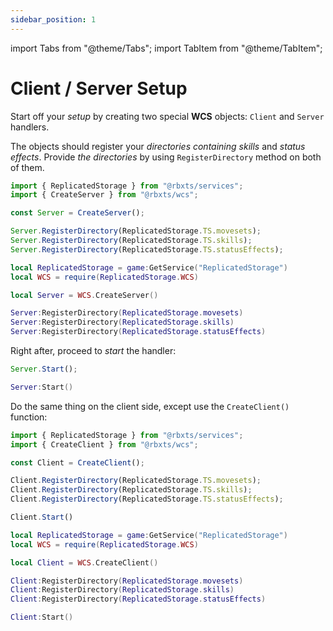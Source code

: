 ```yaml
---
sidebar_position: 1
---
```


import Tabs from "@theme/Tabs";
import TabItem from "@theme/TabItem";

# Client / Server Setup

Start off your *setup* by creating two special **WCS** objects: `Client` and `Server` handlers.

The objects should register your *directories* *containing skills* and *status effects*.
Provide *the directories* by using `RegisterDirectory` method on both of them.

<Tabs groupId="languages">
<TabItem value="TypeScript" default>

```ts title="server.ts" showLineNumbers
import { ReplicatedStorage } from "@rbxts/services";
import { CreateServer } from "@rbxts/wcs";

const Server = CreateServer();

Server.RegisterDirectory(ReplicatedStorage.TS.movesets);
Server.RegisterDirectory(ReplicatedStorage.TS.skills);
Server.RegisterDirectory(ReplicatedStorage.TS.statusEffects);
```

</TabItem>
<TabItem value="Luau">

```lua title="server.lua" showLineNumbers
local ReplicatedStorage = game:GetService("ReplicatedStorage")
local WCS = require(ReplicatedStorage.WCS)

local Server = WCS.CreateServer()

Server:RegisterDirectory(ReplicatedStorage.movesets)
Server:RegisterDirectory(ReplicatedStorage.skills)
Server:RegisterDirectory(ReplicatedStorage.statusEffects)
```

</TabItem>
</Tabs>

Right after, proceed to *start* the handler:

<Tabs groupId="languages">
<TabItem value="TypeScript" default>

```ts title="server.ts" showLineNumbers
Server.Start();
```

</TabItem>
<TabItem value="Luau">

```lua title="server.lua" showLineNumbers
Server:Start()
```

</TabItem>
</Tabs>

Do the same thing on the client side, except use the `CreateClient()` function:

<Tabs groupId="languages">
<TabItem value="TypeScript" default>

```ts title="client.ts" showLineNumbers
import { ReplicatedStorage } from "@rbxts/services";
import { CreateClient } from "@rbxts/wcs";

const Client = CreateClient();

Client.RegisterDirectory(ReplicatedStorage.TS.movesets);
Client.RegisterDirectory(ReplicatedStorage.TS.skills);
Client.RegisterDirectory(ReplicatedStorage.TS.statusEffects);

Client.Start()
```

</TabItem>
<TabItem value="Luau">

```lua title="client.lua" showLineNumbers
local ReplicatedStorage = game:GetService("ReplicatedStorage")
local WCS = require(ReplicatedStorage.WCS)

local Client = WCS.CreateClient()

Client:RegisterDirectory(ReplicatedStorage.movesets)
Client:RegisterDirectory(ReplicatedStorage.skills)
Client:RegisterDirectory(ReplicatedStorage.statusEffects)

Client:Start()
```

</TabItem>
</Tabs>
